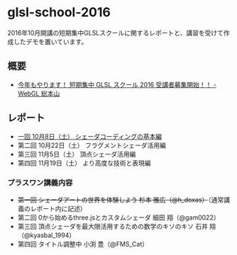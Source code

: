 # glsl-school-2016

2016年10月開講の短期集中GLSLスクールに関するレポートと、講習を受けて作成したデモを置いています。

## 概要

- [今年もやります！ 短期集中 GLSL スクール 2016 受講者募集開始！！ - WebGL 総本山](https://webgl.souhonzan.org/entry/?v=0703)

## レポート

- [一回 10月8日（土） シェーダコーディングの基本編](https://github.com/ykob/glsl-school-2016/blob/master/report/20161008.md)
- 第二回 10月22日（土） フラグメントシェーダ活用編
- 第三回 11月5日（土） 頂点シェーダ活用編
- 第四回 11月19日（土） より高度な技術と表現編

### プラスワン講義内容

- <del>第一回 シェーダアートの世界を体験しよう 杉本 雅広（@h_doxas）</del>（通常講義のレポート内に記述）
- 第二回 0から始めるthree.jsとカスタムシェーダ 細田 翔（@gam0022）
- 第三回 頂点シェーダを最大限活用するための数学のキソのキソ 石井 翔（@kyasbal_1994）
- 第四回 タイトル調整中 小渕 豊（@FMS_Cat）
